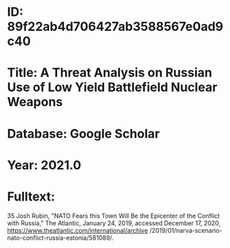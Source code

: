 # ID: 89f22ab4d706427ab3588567e0ad9c40
# Title: A Threat Analysis on Russian Use of Low Yield Battlefield Nuclear Weapons
# Database: Google Scholar
# Year: 2021.0
# Fulltext:
35 Josh Rubin, "NATO Fears this Town Will Be the Epicenter of the Conflict with Russia," The Atlantic, January 24, 2019, accessed December 17, 2020, https://www.theatlantic.com/international/archive /2019/01/narva-scenario-nato-conflict-russia-estonia/581089/.